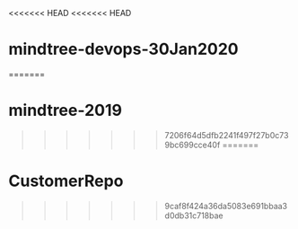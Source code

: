 <<<<<<< HEAD
<<<<<<< HEAD
# mindtree-devops-30Jan2020
=======
# mindtree-2019
>>>>>>> 7206f64d5dfb2241f497f27b0c739bc699cce40f
=======
# CustomerRepo
>>>>>>> 9caf8f424a36da5083e691bbaa3d0db31c718bae
